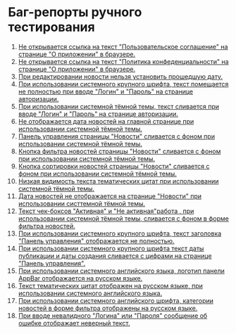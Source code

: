 <h1>Баг-репорты ручного тестирования</h1>
<div class="bug-list">
    <ol>
        <li>
            <a href="https://github.com/GrigoriyKaygorodtsev/Diploma/issues/1">
            Не открывается ссылка на текст "Пользовательское соглашение" на странице "О приложении" в браузере.</a>
        </li>
        <li>
            <a href="https://github.com/GrigoriyKaygorodtsev/Diploma/issues/2">
            Не открывается ссылка на текст "Политика конфеденциальности" на странице "О приложении" в браузере.</a>
        </li>
        <li>
            <a href="https://github.com/GrigoriyKaygorodtsev/Diploma/issues/4">
            При редактировании новости нельзя установить прошедшую дату.</a>
        </li>
        <li>
            <a href="https://github.com/GrigoriyKaygorodtsev/Diploma/issues/5">
            При использовании системного крупного шрифта, текст помещается не полностью при вводе "Логин" и "Пароль" на странице авторизации.</a>
        </li>
        <li>
            <a href="https://github.com/GrigoriyKaygorodtsev/Diploma/issues/6">
            При использовании системной тёмной темы, текст сливается при вводе "Логин" и "Пароль" на странице авторизации.</a>
        </li>
        <li>
            <a href="https://github.com/GrigoriyKaygorodtsev/Diploma/issues/7">
            Не отображается дата новостей на главной странице при использовании системной тёмной темы.</a>
        </li>
        <li>
            <a href="https://github.com/GrigoriyKaygorodtsev/Diploma/issues/8">
            Панель управления страницы "Новости" сливается с фоном при использовании системной тёмной темы.</a>
        </li>
        <li>
            <a href="https://github.com/GrigoriyKaygorodtsev/Diploma/issues/9">
            Кнопка фильтра новостей страницы "Новости" сливается с фоном при использовании системной тёмной темы.</a>
        </li>
        <li>
            <a href="https://github.com/GrigoriyKaygorodtsev/Diploma/issues/10">
            Кнопка сортировки новостей страницы "Новости" сливается с фоном при использовании системной тёмной темы.</a>
        </li>
        <li>
            <a href="https://github.com/GrigoriyKaygorodtsev/Diploma/issues/11">
            Низкая видимость текста тематических цитат при использовании системной тёмной темы.</a>
        </li>
        <li>
            <a href="https://github.com/GrigoriyKaygorodtsev/Diploma/issues/12">
            Дата новостей не отображается на странице "Новости" при использовании систтемной тёмной темы.</a>
        </li>
        <li>
            <a href="https://github.com/GrigoriyKaygorodtsev/Diploma/issues/13">
            Текст чек-боксов "Активная" и "Не активная"работа , при использовании системной тёмной темы, сливается с фоном в форме фильтра новостей.</a>
        </li>
        <li>
            <a href="https://github.com/GrigoriyKaygorodtsev/Diploma/issues/14">
            При использовании системного крупного шрифта, текст заголовка "Панель управления" отображается не полностью.</a>
        </li>
        <li>
            <a href="https://github.com/GrigoriyKaygorodtsev/Diploma/issues/15">
            При использовании системного крупного шрифта текст даты публикации и даты создания сливается с цифрами на странице "Панель управления".</a>
        </li>
        <li>
            <a href="https://github.com/GrigoriyKaygorodtsev/Diploma/issues/16">
            При использовании системного английского языка, логотип панели AppBar отображается на русском языке.</a>
        </li>
        <li>
            <a href="https://github.com/GrigoriyKaygorodtsev/Diploma/issues/17">
            Текст тематических цитат отображен на русском языке, при использовании системного английского языка.</a>
        </li>
        <li>
            <a href="https://github.com/GrigoriyKaygorodtsev/Diploma/issues/18">
            При использовании системного английского шрифта, категории новостей в форме фильтра отображены на русском языке.</a>
        </li>
        <li>
            <a href="https://github.com/GrigoriyKaygorodtsev/Diploma/issues/19">
            При вводе невалидного "Логина" или "Пароля" сообщение об ошибке отображает неверный текст.</a>
        </li>
    </ol>
</div>